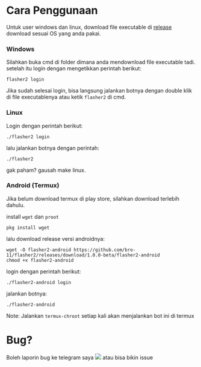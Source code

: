 # Cara Penggunaan
Untuk user windows dan linux, download file executable di [release](https://github.com/bro-11/flasher2/releases/tag/1.0.0-beta)\
download sesuai OS yang anda pakai.

### Windows
Silahkan buka cmd di folder dimana anda mendownload file executable tadi.\
setelah itu login dengan mengetikkan perintah berikut:
```
flasher2 login
```
Jika sudah selesai login, bisa langsung jalankan botnya dengan double klik di file executablenya atau ketik `flasher2` di cmd.

### Linux
Login dengan perintah berikut:
```
./flasher2 login
```
lalu jalankan botnya dengan perintah:
```
./flasher2
```
gak paham? gausah make linux.

### Android (Termux)
Jika belum download termux di play store, silahkan download terlebih dahulu.

install `wget` dan `proot`
```
pkg install wget
```
lalu download release versi androidnya:
```
wget -O flasher2-android https://github.com/bro-11/flasher2/releases/download/1.0.0-beta/flasher2-android
chmod +x flasher2-android
```
login dengan perintah berikut:
```
./flasher2-android login
```
jalankan botnya:
```
./flasher2-android
```
Note: Jalankan `termux-chroot` setiap kali akan menjalankan bot ini di termux
# Bug?
Boleh laporin bug ke telegram saya [<img src="https://img.shields.io/badge/telegram-bro12221-blue?style=flat&logo=telegram">](https://t.me/bro12221) atau bisa bikin issue
